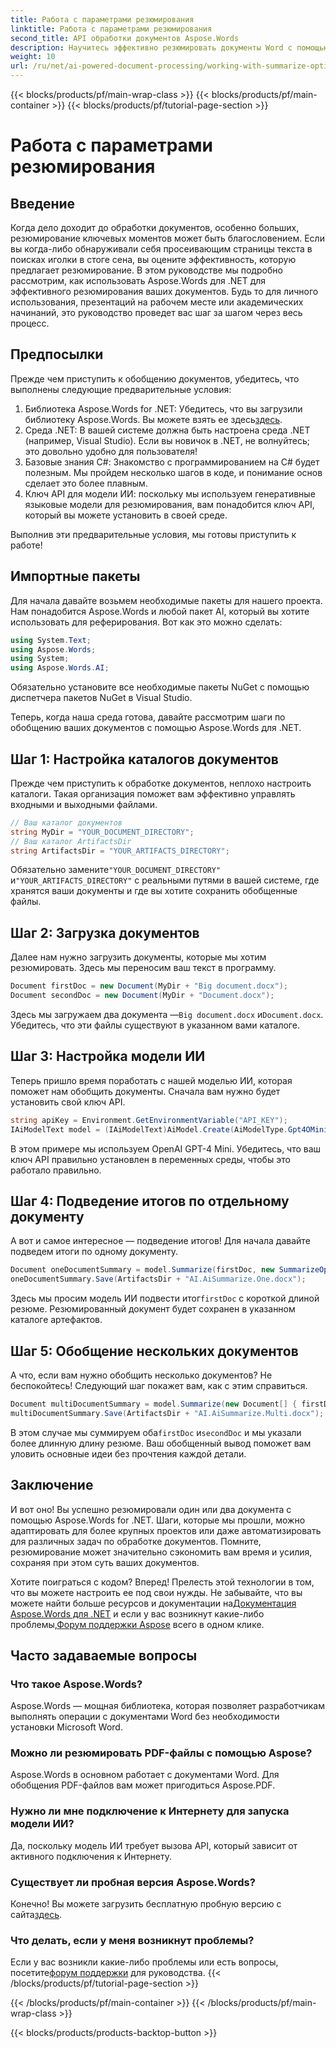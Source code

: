 ```yaml
---
title: Работа с параметрами резюмирования
linktitle: Работа с параметрами резюмирования
second_title: API обработки документов Aspose.Words
description: Научитесь эффективно резюмировать документы Word с помощью Aspose.Words для .NET с помощью нашего пошагового руководства по интеграции моделей ИИ для быстрого получения аналитических данных.
weight: 10
url: /ru/net/ai-powered-document-processing/working-with-summarize-options/
---
```


{{< blocks/products/pf/main-wrap-class >}}
{{< blocks/products/pf/main-container >}}
{{< blocks/products/pf/tutorial-page-section >}}

# Работа с параметрами резюмирования

## Введение

Когда дело доходит до обработки документов, особенно больших, резюмирование ключевых моментов может быть благословением. Если вы когда-либо обнаруживали себя просеивающим страницы текста в поисках иголки в стоге сена, вы оцените эффективность, которую предлагает резюмирование. В этом руководстве мы подробно рассмотрим, как использовать Aspose.Words для .NET для эффективного резюмирования ваших документов. Будь то для личного использования, презентаций на рабочем месте или академических начинаний, это руководство проведет вас шаг за шагом через весь процесс.

## Предпосылки

Прежде чем приступить к обобщению документов, убедитесь, что выполнены следующие предварительные условия:

1.  Библиотека Aspose.Words for .NET: Убедитесь, что вы загрузили библиотеку Aspose.Words. Вы можете взять ее здесь[здесь](https://releases.aspose.com/words/net/).
2. Среда .NET: В вашей системе должна быть настроена среда .NET (например, Visual Studio). Если вы новичок в .NET, не волнуйтесь; это довольно удобно для пользователя!
3. Базовые знания C#: Знакомство с программированием на C# будет полезным. Мы пройдем несколько шагов в коде, и понимание основ сделает это более плавным.
4. Ключ API для модели ИИ: поскольку мы используем генеративные языковые модели для резюмирования, вам понадобится ключ API, который вы можете установить в своей среде.

Выполнив эти предварительные условия, мы готовы приступить к работе!

## Импортные пакеты

Для начала давайте возьмем необходимые пакеты для нашего проекта. Нам понадобится Aspose.Words и любой пакет AI, который вы хотите использовать для реферирования. Вот как это можно сделать:

```csharp
using System.Text;
using Aspose.Words;
using System;
using Aspose.Words.AI;
```

Обязательно установите все необходимые пакеты NuGet с помощью диспетчера пакетов NuGet в Visual Studio.

Теперь, когда наша среда готова, давайте рассмотрим шаги по обобщению ваших документов с помощью Aspose.Words для .NET.

## Шаг 1: Настройка каталогов документов 

Прежде чем приступить к обработке документов, неплохо настроить каталоги. Такая организация поможет вам эффективно управлять входными и выходными файлами.

```csharp
// Ваш каталог документов
string MyDir = "YOUR_DOCUMENT_DIRECTORY"; 
// Ваш каталог ArtifactsDir
string ArtifactsDir = "YOUR_ARTIFACTS_DIRECTORY"; 
```

 Обязательно замените`"YOUR_DOCUMENT_DIRECTORY"` и`"YOUR_ARTIFACTS_DIRECTORY"` с реальными путями в вашей системе, где хранятся ваши документы и где вы хотите сохранить обобщенные файлы.

## Шаг 2: Загрузка документов 

Далее нам нужно загрузить документы, которые мы хотим резюмировать. Здесь мы переносим ваш текст в программу.

```csharp
Document firstDoc = new Document(MyDir + "Big document.docx");
Document secondDoc = new Document(MyDir + "Document.docx");
```

Здесь мы загружаем два документа —`Big document.docx` и`Document.docx`. Убедитесь, что эти файлы существуют в указанном вами каталоге.

## Шаг 3: Настройка модели ИИ 

Теперь пришло время поработать с нашей моделью ИИ, которая поможет нам обобщить документы. Сначала вам нужно будет установить свой ключ API. 

```csharp
string apiKey = Environment.GetEnvironmentVariable("API_KEY");
IAiModelText model = (IAiModelText)AiModel.Create(AiModelType.Gpt4OMini).WithApiKey(apiKey);
```

В этом примере мы используем OpenAI GPT-4 Mini. Убедитесь, что ваш ключ API правильно установлен в переменных среды, чтобы это работало правильно.

## Шаг 4: Подведение итогов по отдельному документу

А вот и самое интересное — подведение итогов! Для начала давайте подведем итоги по одному документу. 

```csharp
Document oneDocumentSummary = model.Summarize(firstDoc, new SummarizeOptions() { SummaryLength = SummaryLength.Short });
oneDocumentSummary.Save(ArtifactsDir + "AI.AiSummarize.One.docx");
```

Здесь мы просим модель ИИ подвести итог`firstDoc` с короткой длиной резюме. Резюмированный документ будет сохранен в указанном каталоге артефактов.

## Шаг 5: Обобщение нескольких документов

А что, если вам нужно обобщить несколько документов? Не беспокойтесь! Следующий шаг покажет вам, как с этим справиться.

```csharp
Document multiDocumentSummary = model.Summarize(new Document[] { firstDoc, secondDoc }, new SummarizeOptions() { SummaryLength = SummaryLength.Long });
multiDocumentSummary.Save(ArtifactsDir + "AI.AiSummarize.Multi.docx");
```

 В этом случае мы суммируем оба`firstDoc` и`secondDoc` и мы указали более длинную длину резюме. Ваш обобщенный вывод поможет вам уловить основные идеи без прочтения каждой детали.

## Заключение

И вот оно! Вы успешно резюмировали один или два документа с помощью Aspose.Words for .NET. Шаги, которые мы прошли, можно адаптировать для более крупных проектов или даже автоматизировать для различных задач по обработке документов. Помните, резюмирование может значительно сэкономить вам время и усилия, сохраняя при этом суть ваших документов. 

Хотите поиграться с кодом? Вперед! Прелесть этой технологии в том, что вы можете настроить ее под свои нужды. Не забывайте, что вы можете найти больше ресурсов и документации на[Документация Aspose.Words для .NET](https://reference.aspose.com/words/net/) и если у вас возникнут какие-либо проблемы,[Форум поддержки Aspose](https://forum.aspose.com/c/words/8/) всего в одном клике.

## Часто задаваемые вопросы

### Что такое Aspose.Words?
Aspose.Words — мощная библиотека, которая позволяет разработчикам выполнять операции с документами Word без необходимости установки Microsoft Word.

### Можно ли резюмировать PDF-файлы с помощью Aspose?
Aspose.Words в основном работает с документами Word. Для обобщения PDF-файлов вам может пригодиться Aspose.PDF.

### Нужно ли мне подключение к Интернету для запуска модели ИИ?
Да, поскольку модель ИИ требует вызова API, который зависит от активного подключения к Интернету.

### Существует ли пробная версия Aspose.Words?
 Конечно! Вы можете загрузить бесплатную пробную версию с сайта[здесь](https://releases.aspose.com/).

### Что делать, если у меня возникнут проблемы?
 Если у вас возникли какие-либо проблемы или есть вопросы, посетите[форум поддержки](https://forum.aspose.com/c/words/8/) для руководства.
{{< /blocks/products/pf/tutorial-page-section >}}

{{< /blocks/products/pf/main-container >}}
{{< /blocks/products/pf/main-wrap-class >}}

{{< blocks/products/products-backtop-button >}}
